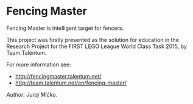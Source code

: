 # Fencing Master

Fencing Master is intelligent target for fencers.

This project was firstly presented as the solution for education in the Research Project for the FIRST LEGO League World Class Task 2015, by Team Talentum.

For more information see:

* http://fencingmaster.talentum.net/
* http://team.talentum.net/en/fencing-master/

*Author: Juraj Mičko.*
